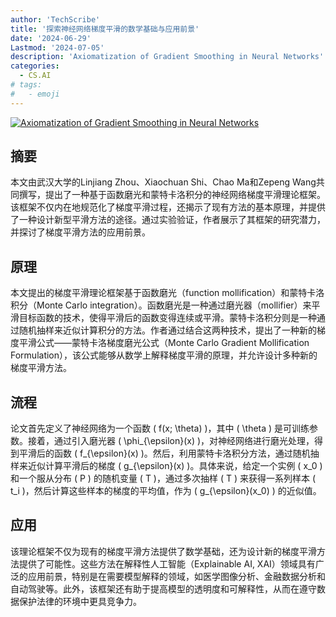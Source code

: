 ```yaml
---
author: 'TechScribe'
title: '探索神经网络梯度平滑的数学基础与应用前景'
date: '2024-06-29'
Lastmod: '2024-07-05'
description: 'Axiomatization of Gradient Smoothing in Neural Networks'
categories:
  - CS.AI
# tags:
#   - emoji
---
```


[![Axiomatization of Gradient Smoothing in Neural Networks](https://arxiv-research-1301205113.cos.ap-guangzhou.myqcloud.com/images/2407.00371v1.pdf_0.jpg)](https://arxiv.org/abs/2407.00371v1)

## 摘要

本文由武汉大学的Linjiang Zhou、Xiaochuan Shi、Chao Ma和Zepeng Wang共同撰写，提出了一种基于函数磨光和蒙特卡洛积分的神经网络梯度平滑理论框架。该框架不仅内在地规范化了梯度平滑过程，还揭示了现有方法的基本原理，并提供了一种设计新型平滑方法的途径。通过实验验证，作者展示了其框架的研究潜力，并探讨了梯度平滑方法的应用前景。<!--more-->

## 原理

本文提出的梯度平滑理论框架基于函数磨光（function mollification）和蒙特卡洛积分（Monte Carlo integration）。函数磨光是一种通过磨光器（mollifier）来平滑目标函数的技术，使得平滑后的函数变得连续或平滑。蒙特卡洛积分则是一种通过随机抽样来近似计算积分的方法。作者通过结合这两种技术，提出了一种新的梯度平滑公式——蒙特卡洛梯度磨光公式（Monte Carlo Gradient Mollification Formulation），该公式能够从数学上解释梯度平滑的原理，并允许设计多种新的梯度平滑方法。

## 流程

论文首先定义了神经网络为一个函数 \( f(x; \theta) \)，其中 \( \theta \) 是可训练参数。接着，通过引入磨光器 \( \phi_{\epsilon}(x) \)，对神经网络进行磨光处理，得到平滑后的函数 \( f_{\epsilon}(x) \)。然后，利用蒙特卡洛积分方法，通过随机抽样来近似计算平滑后的梯度 \( g_{\epsilon}(x) \)。具体来说，给定一个实例 \( x_0 \) 和一个服从分布 \( P \) 的随机变量 \( T \)，通过多次抽样 \( T \) 来获得一系列样本 \( t_i \)，然后计算这些样本的梯度的平均值，作为 \( g_{\epsilon}(x_0) \) 的近似值。

## 应用

该理论框架不仅为现有的梯度平滑方法提供了数学基础，还为设计新的梯度平滑方法提供了可能性。这些方法在解释性人工智能（Explainable AI, XAI）领域具有广泛的应用前景，特别是在需要模型解释的领域，如医学图像分析、金融数据分析和自动驾驶等。此外，该框架还有助于提高模型的透明度和可解释性，从而在遵守数据保护法律的环境中更具竞争力。